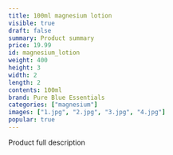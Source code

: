 ```yaml
---
title: 100ml magnesium lotion
visible: true
draft: false
summary: Product summary
price: 19.99
id: magnesium_lotion
weight: 400
height: 3
width: 2
length: 2
contents: 100ml
brand: Pure Blue Essentials
categories: ["magnesium"]
images: ["1.jpg", "2.jpg", "3.jpg", "4.jpg"]
popular: true
---
```

Product full description

